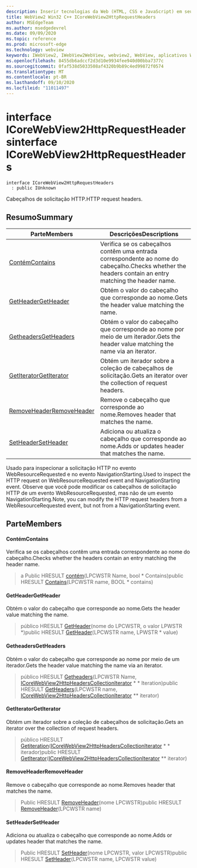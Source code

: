 ```yaml
---
description: Inserir tecnologias da Web (HTML, CSS e JavaScript) em seus aplicativos nativos com o controle WebView2 do Microsoft Edge
title: WebView2 Win32 C++ ICoreWebView2HttpRequestHeaders
author: MSEdgeTeam
ms.author: msedgedevrel
ms.date: 09/09/2020
ms.topic: reference
ms.prod: microsoft-edge
ms.technology: webview
keywords: IWebView2, IWebView2WebView, webview2, WebView, aplicativos Win32, Win32, Edge, ICoreWebView2, ICoreWebView2Controller, controle do navegador, HTML Edge, ICoreWebView2HttpRequestHeaders
ms.openlocfilehash: 8455db6adccf2d3d10e9934fee940d00bba7377c
ms.sourcegitcommit: 0faf538d5033508af4320b9b89c4ed99872f0574
ms.translationtype: MT
ms.contentlocale: pt-BR
ms.lasthandoff: 09/10/2020
ms.locfileid: "11011497"
---
```

# <span data-ttu-id="8c333-104">interface ICoreWebView2HttpRequestHeaders</span><span class="sxs-lookup"><span data-stu-id="8c333-104">interface ICoreWebView2HttpRequestHeaders</span></span> 

```
interface ICoreWebView2HttpRequestHeaders
  : public IUnknown
```

<span data-ttu-id="8c333-105">Cabeçalhos de solicitação HTTP.</span><span class="sxs-lookup"><span data-stu-id="8c333-105">HTTP request headers.</span></span>

## <span data-ttu-id="8c333-106">Resumo</span><span class="sxs-lookup"><span data-stu-id="8c333-106">Summary</span></span>

 <span data-ttu-id="8c333-107">Parte</span><span class="sxs-lookup"><span data-stu-id="8c333-107">Members</span></span>                        | <span data-ttu-id="8c333-108">Descrições</span><span class="sxs-lookup"><span data-stu-id="8c333-108">Descriptions</span></span>
--------------------------------|---------------------------------------------
[<span data-ttu-id="8c333-109">Contém</span><span class="sxs-lookup"><span data-stu-id="8c333-109">Contains</span></span>](#contains) | <span data-ttu-id="8c333-110">Verifica se os cabeçalhos contêm uma entrada correspondente ao nome do cabeçalho.</span><span class="sxs-lookup"><span data-stu-id="8c333-110">Checks whether the headers contain an entry matching the header name.</span></span>
[<span data-ttu-id="8c333-111">GetHeader</span><span class="sxs-lookup"><span data-stu-id="8c333-111">GetHeader</span></span>](#getheader) | <span data-ttu-id="8c333-112">Obtém o valor do cabeçalho que corresponde ao nome.</span><span class="sxs-lookup"><span data-stu-id="8c333-112">Gets the header value matching the name.</span></span>
[<span data-ttu-id="8c333-113">Getheaders</span><span class="sxs-lookup"><span data-stu-id="8c333-113">GetHeaders</span></span>](#getheaders) | <span data-ttu-id="8c333-114">Obtém o valor do cabeçalho que corresponde ao nome por meio de um iterador.</span><span class="sxs-lookup"><span data-stu-id="8c333-114">Gets the header value matching the name via an iterator.</span></span>
[<span data-ttu-id="8c333-115">GetIterator</span><span class="sxs-lookup"><span data-stu-id="8c333-115">GetIterator</span></span>](#getiterator) | <span data-ttu-id="8c333-116">Obtém um iterador sobre a coleção de cabeçalhos de solicitação.</span><span class="sxs-lookup"><span data-stu-id="8c333-116">Gets an iterator over the collection of request headers.</span></span>
[<span data-ttu-id="8c333-117">RemoveHeader</span><span class="sxs-lookup"><span data-stu-id="8c333-117">RemoveHeader</span></span>](#removeheader) | <span data-ttu-id="8c333-118">Remove o cabeçalho que corresponde ao nome.</span><span class="sxs-lookup"><span data-stu-id="8c333-118">Removes header that matches the name.</span></span>
[<span data-ttu-id="8c333-119">SetHeader</span><span class="sxs-lookup"><span data-stu-id="8c333-119">SetHeader</span></span>](#setheader) | <span data-ttu-id="8c333-120">Adiciona ou atualiza o cabeçalho que corresponde ao nome.</span><span class="sxs-lookup"><span data-stu-id="8c333-120">Adds or updates header that matches the name.</span></span>

<span data-ttu-id="8c333-121">Usado para inspecionar a solicitação HTTP no evento WebResourceRequested e no evento NavigationStarting.</span><span class="sxs-lookup"><span data-stu-id="8c333-121">Used to inspect the HTTP request on WebResourceRequested event and NavigationStarting event.</span></span> <span data-ttu-id="8c333-122">Observe que você pode modificar os cabeçalhos de solicitação HTTP de um evento WebResourceRequested, mas não de um evento NavigationStarting.</span><span class="sxs-lookup"><span data-stu-id="8c333-122">Note, you can modify the HTTP request headers from a WebResourceRequested event, but not from a NavigationStarting event.</span></span>

## <span data-ttu-id="8c333-123">Parte</span><span class="sxs-lookup"><span data-stu-id="8c333-123">Members</span></span>

#### <span data-ttu-id="8c333-124">Contém</span><span class="sxs-lookup"><span data-stu-id="8c333-124">Contains</span></span> 

<span data-ttu-id="8c333-125">Verifica se os cabeçalhos contêm uma entrada correspondente ao nome do cabeçalho.</span><span class="sxs-lookup"><span data-stu-id="8c333-125">Checks whether the headers contain an entry matching the header name.</span></span>

> <span data-ttu-id="8c333-126">a Public HRESULT [contém](#contains)(LPCWSTR Name, bool \* Contains)</span><span class="sxs-lookup"><span data-stu-id="8c333-126">public HRESULT [Contains](#contains)(LPCWSTR name, BOOL \* contains)</span></span>

#### <span data-ttu-id="8c333-127">GetHeader</span><span class="sxs-lookup"><span data-stu-id="8c333-127">GetHeader</span></span> 

<span data-ttu-id="8c333-128">Obtém o valor do cabeçalho que corresponde ao nome.</span><span class="sxs-lookup"><span data-stu-id="8c333-128">Gets the header value matching the name.</span></span>

> <span data-ttu-id="8c333-129">público HRESULT [GetHeader](#getheader)(nome do LPCWSTR, o valor LPWSTR \*)</span><span class="sxs-lookup"><span data-stu-id="8c333-129">public HRESULT [GetHeader](#getheader)(LPCWSTR name, LPWSTR \* value)</span></span>

#### <span data-ttu-id="8c333-130">Getheaders</span><span class="sxs-lookup"><span data-stu-id="8c333-130">GetHeaders</span></span> 

<span data-ttu-id="8c333-131">Obtém o valor do cabeçalho que corresponde ao nome por meio de um iterador.</span><span class="sxs-lookup"><span data-stu-id="8c333-131">Gets the header value matching the name via an iterator.</span></span>

> <span data-ttu-id="8c333-132">público HRESULT [Getheaders](#getheaders)(LPCWSTR Name, [ICoreWebView2HttpHeadersCollectionIterator](icorewebview2httpheaderscollectioniterator.md) \* \* Iteration)</span><span class="sxs-lookup"><span data-stu-id="8c333-132">public HRESULT [GetHeaders](#getheaders)(LPCWSTR name, [ICoreWebView2HttpHeadersCollectionIterator](icorewebview2httpheaderscollectioniterator.md) \*\* iterator)</span></span>

#### <span data-ttu-id="8c333-133">GetIterator</span><span class="sxs-lookup"><span data-stu-id="8c333-133">GetIterator</span></span> 

<span data-ttu-id="8c333-134">Obtém um iterador sobre a coleção de cabeçalhos de solicitação.</span><span class="sxs-lookup"><span data-stu-id="8c333-134">Gets an iterator over the collection of request headers.</span></span>

> <span data-ttu-id="8c333-135">público HRESULT [Getiteration](#getiterator)([ICoreWebView2HttpHeadersCollectionIterator](icorewebview2httpheaderscollectioniterator.md) \* \* iterador)</span><span class="sxs-lookup"><span data-stu-id="8c333-135">public HRESULT [GetIterator](#getiterator)([ICoreWebView2HttpHeadersCollectionIterator](icorewebview2httpheaderscollectioniterator.md) \*\* iterator)</span></span>

#### <span data-ttu-id="8c333-136">RemoveHeader</span><span class="sxs-lookup"><span data-stu-id="8c333-136">RemoveHeader</span></span> 

<span data-ttu-id="8c333-137">Remove o cabeçalho que corresponde ao nome.</span><span class="sxs-lookup"><span data-stu-id="8c333-137">Removes header that matches the name.</span></span>

> <span data-ttu-id="8c333-138">Public HRESULT [RemoveHeader](#removeheader)(nome LPCWSTR)</span><span class="sxs-lookup"><span data-stu-id="8c333-138">public HRESULT [RemoveHeader](#removeheader)(LPCWSTR name)</span></span>

#### <span data-ttu-id="8c333-139">SetHeader</span><span class="sxs-lookup"><span data-stu-id="8c333-139">SetHeader</span></span> 

<span data-ttu-id="8c333-140">Adiciona ou atualiza o cabeçalho que corresponde ao nome.</span><span class="sxs-lookup"><span data-stu-id="8c333-140">Adds or updates header that matches the name.</span></span>

> <span data-ttu-id="8c333-141">Public HRESULT [SetHeader](#setheader)(nome LPCWSTR, valor LPCWSTR)</span><span class="sxs-lookup"><span data-stu-id="8c333-141">public HRESULT [SetHeader](#setheader)(LPCWSTR name, LPCWSTR value)</span></span>

